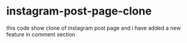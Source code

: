 # instagram-post-page-clone
this code show clone of instagram post page and i have added a new feature in comment section
